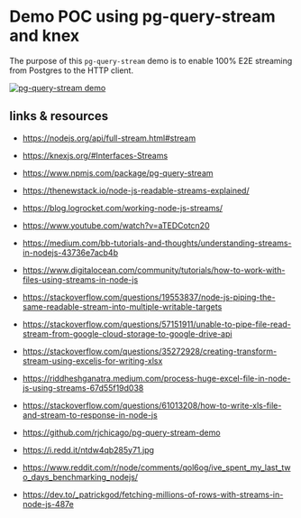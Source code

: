 # Demo POC using pg-query-stream and knex

The purpose of this `pg-query-stream` demo is to enable 100% E2E streaming from Postgres to the HTTP client.

[![pg-query-stream demo](https://img.youtube.com/vi/1PzKldyuyWU/0.jpg)](https://www.youtube.com/watch?v=1PzKldyuyWU)


## links & resources

* <https://nodejs.org/api/full-stream.html#stream>
* <https://knexjs.org/#Interfaces-Streams>
* <https://www.npmjs.com/package/pg-query-stream>
* <https://thenewstack.io/node-js-readable-streams-explained/>
* <https://blog.logrocket.com/working-node-js-streams/>
* <https://www.youtube.com/watch?v=aTEDCotcn20>


* <https://medium.com/bb-tutorials-and-thoughts/understanding-streams-in-nodejs-43736e7acb4b>
* <https://www.digitalocean.com/community/tutorials/how-to-work-with-files-using-streams-in-node-js>
* <https://stackoverflow.com/questions/19553837/node-js-piping-the-same-readable-stream-into-multiple-writable-targets>
* <https://stackoverflow.com/questions/57151911/unable-to-pipe-file-read-stream-from-google-cloud-storage-to-google-drive-api>
* <https://stackoverflow.com/questions/35272928/creating-transform-stream-using-exceljs-for-writing-xlsx>
* <https://riddheshganatra.medium.com/process-huge-excel-file-in-node-js-using-streams-67d55f19d038>
* <https://stackoverflow.com/questions/61013208/how-to-write-xls-file-and-stream-to-response-in-node-js>
* <https://github.com/rjchicago/pg-query-stream-demo>
* <https://i.redd.it/ntdw4qb285y71.jpg>
* <https://www.reddit.com/r/node/comments/qol6og/ive_spent_my_last_two_days_benchmarking_nodejs/>
* <https://dev.to/_patrickgod/fetching-millions-of-rows-with-streams-in-node-js-487e>
